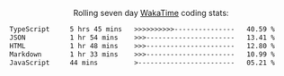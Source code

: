 <p align="center">Rolling seven day <a href="https://wakatime.com/@syrkis"/>WakaTime</a> coding stats:</p>
<!--START_SECTION:waka-->

```txt
TypeScript     5 hrs 45 mins   >>>>>>>>>>---------------   40.59 %
JSON           1 hr 54 mins    >>>----------------------   13.41 %
HTML           1 hr 48 mins    >>>----------------------   12.80 %
Markdown       1 hr 33 mins    >>>----------------------   10.99 %
JavaScript     44 mins         >------------------------   05.21 %
```

<!--END_SECTION:waka-->
